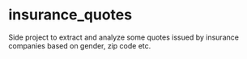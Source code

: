# insurance_quotes

Side project to extract and analyze some quotes issued by insurance companies based on gender, zip code etc.
